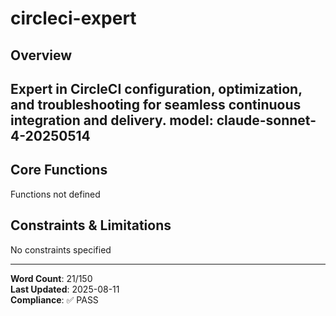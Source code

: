 # circleci-expert

## Overview

Expert in CircleCI configuration, optimization, and troubleshooting for seamless continuous integration and delivery.
model: claude-sonnet-4-20250514
---

## Core Functions

Functions not defined

## Constraints & Limitations

No constraints specified



---
**Word Count**: 21/150  
**Last Updated**: 2025-08-11  
**Compliance**: ✅ PASS